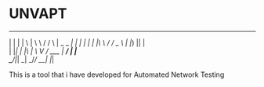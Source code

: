 # UNVAPT


  _   _ _   ___     ___    ____ _____ 
 | | | | \ | \ \   / / \  |  _ \_   _|
 | | | |  \| |\ \ / / _ \ | |_) || |  
 | |_| | |\  | \ V / ___ \|  __/ | |  
  \___/|_| \_|  \_/_/   \_\_|    |_|  
                                      

                                                                               
                                                                              
This is a tool that i have developed for Automated Network Testing
